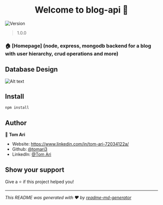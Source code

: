 <h1 align="center">Welcome to blog-api 👋</h1>
<p>
  <img alt="Version" src="https://img.shields.io/badge/version-1.0.0-blue.svg?cacheSeconds=2592000" />
</p>

> 1.0.0

### 🏠 [Homepage] (node, express, mongodb backend for a blog with user hierarchy, crud operations and more)

## Database Design

![Alt text](relative/path/to/BlogApiDiagram.png?raw=true "Database Design")

## Install

```sh
npm install
```

## Author

👤 **Tom Ari**

- Website: https://www.linkedin.com/in/tom-ari-72034122a/
- Github: [@tomari3](https://github.com/tomari3)
- LinkedIn: [@Tom Ari](https://linkedin.com/in/tom-ari-72034122a)

## Show your support

Give a ⭐️ if this project helped you!

---

_This README was generated with ❤️ by [readme-md-generator](https://github.com/kefranabg/readme-md-generator)_
